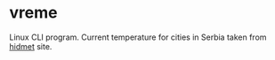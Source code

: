 # vreme
Linux CLI program.
Current temperature for cities in Serbia taken from [hidmet](http://www.hidmet.gov.rs/ciril/osmotreni/index.php) site.
